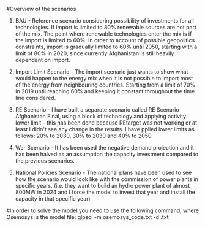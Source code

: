 #Overview of the scenarios
1. BAU - Reference scenario considering possibility of investments for all technologies. If import is limited to 80% renewable sources are not part of the mix. The point where renewable technologies enter the mix is if the import is limited to 60%. In order to account of possible geopolitics constraints, import is gradually limited to 60% until 2050, starting with a limit of 80% in 2020, since currently Afghanistan is still heavily dependent on import.

2. Import Limit Scenario - The import scenario just wants to show what would happen to the energy mix when it is not possible to import most of the energy from neighbouring countries. Starting from a limit of 70% in 2019 until reaching 60% and keeping it constant throughout the time line considered. 

3. RE Scenario - I have built a separate scenario called RE Scenario Afghanistan Final, using a block of technology and applying activity lower limit - this has been done because REtarget was not working or at least I didn't see any change in the results. I have pplied lower limits as follows: 20% to 2030, 30% to 2030 and 40% to 2050.

4. War Scenario - It has been used the negative demand projection and it has been halved as an assumption the capacity investment compared to the previous scenarios.

5. National Policies Scenario - The national plans have been used to see how the scenario would look like with the commission of power plants in specific years. (i.e. they want to build an hydro power plant of almost 800MW in 2024 and I force the model to invest that year and install the capacity in that specific year)



#In order to solve the model you need to use the following command, where Osemosys is the model file:
glpsol -m osemosys_code.txt -d <scenarioname>.txt

